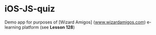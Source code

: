 # iOS-JS-quiz

Demo app for purposes of [Wizard Amigos] (www.wizardamigos.com) e-learning platform (see **Lesson 128**)
